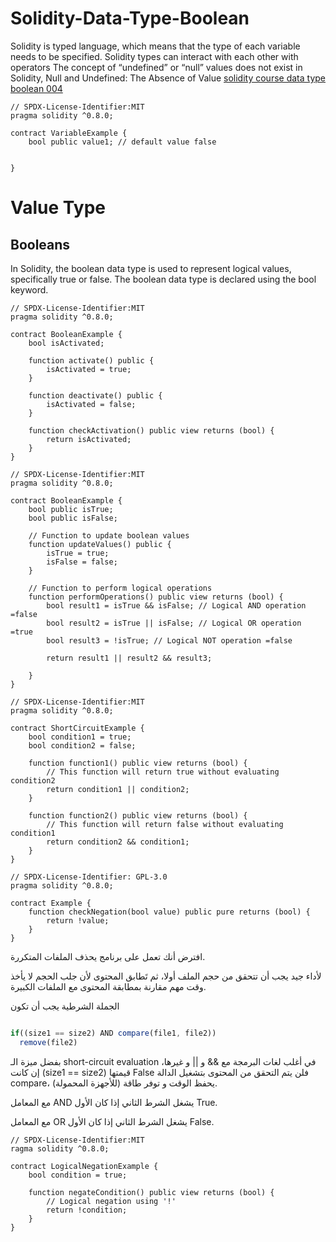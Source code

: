 # Solidity-Data-Type-Boolean
 Solidity is typed language, which means that the type of each variable  needs to be specified.
 Solidity types can interact with each other with operators
 The concept of “undefined” or “null” values does not exist in Solidity,
 Null and Undefined: The Absence of Value
 [solidity course data type boolean 004](https://www.youtube.com/watch?v=ORSnw6ylxNU&t=17s)


```solidity
// SPDX-License-Identifier:MIT
pragma solidity ^0.8.0;

contract VariableExample {
    bool public value1; // default value false


}

```


# Value Type
## Booleans
In Solidity, the boolean data type is used to represent logical values, 
specifically true or false. The boolean data type is declared using the bool keyword.

```solidity
// SPDX-License-Identifier:MIT
pragma solidity ^0.8.0;

contract BooleanExample {
    bool isActivated;

    function activate() public {
        isActivated = true;
    }

    function deactivate() public {
        isActivated = false;
    }

    function checkActivation() public view returns (bool) {
        return isActivated;
    }
}
```

```solidity
// SPDX-License-Identifier:MIT
pragma solidity ^0.8.0;

contract BooleanExample {
    bool public isTrue;
    bool public isFalse;

    // Function to update boolean values
    function updateValues() public {
        isTrue = true;
        isFalse = false;
    }

    // Function to perform logical operations
    function performOperations() public view returns (bool) {
        bool result1 = isTrue && isFalse; // Logical AND operation =false
        bool result2 = isTrue || isFalse; // Logical OR operation =true
        bool result3 = !isTrue; // Logical NOT operation =false

        return result1 || result2 && result3;

    }
}
```

```solidity
// SPDX-License-Identifier:MIT
pragma solidity ^0.8.0;

contract ShortCircuitExample {
    bool condition1 = true;
    bool condition2 = false;

    function function1() public view returns (bool) {
        // This function will return true without evaluating condition2
        return condition1 || condition2;
    }

    function function2() public view returns (bool) {
        // This function will return false without evaluating condition1
        return condition2 && condition1;
    }
}
```

```solidity
// SPDX-License-Identifier: GPL-3.0
pragma solidity ^0.8.0;

contract Example {
    function checkNegation(bool value) public pure returns (bool) {
        return !value;
    }
}
```

افترض أنك تعمل على برنامج يحذف الملفات المتكررة.

لأداء جيد يجب أن تتحقق من حجم الملف أولا، ثم تَطابق المحتوى لأن جلب الحجم لا يأخذ وقت مهم مقارنة بمطابقة المحتوى مع الملفات الكبيرة.

الجملة الشرطية يجب أن تكون
```javascript

if((size1 == size2) AND compare(file1, file2))
  remove(file2)
```

بفضل ميزة الـ short-circuit evaluation في أغلب لغات البرمجة مع && و || و غيرها، إن كانت (size1 == size2) قيمتها False فلن يتم التحقق من المحتوى بتشغيل الدالة compare، يحفظ الوقت و توفر طاقة (للأجهزة المحمولة).

مع المعامل AND يشغل الشرط الثاني إذا كان الأول True.

مع المعامل OR يشغل الشرط الثاني إذا كان الأول False.

```solidity
// SPDX-License-Identifier:MIT
ragma solidity ^0.8.0;

contract LogicalNegationExample {
    bool condition = true;

    function negateCondition() public view returns (bool) {
        // Logical negation using '!'
        return !condition;
    }
}
```










